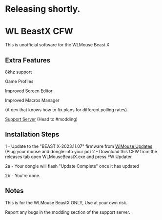 # Releasing shortly.


# WL BeastX CFW
This is unofficial software for the WLMouse Beast X

## Extra Features

8khz support

Game Profiles

Improved Screen Editor

Improved Macros Manager

(A dev that knows how to fix plans for different polling rates)


[Support Server](https://discord.gg/H4rKUzMCAT)
(Head to #modding)

## Installation Steps

1 - Update to the "BEAST X-2023.11.07" firmware from [WlMouse Updates](https://www.wlmouse.com/en-wl/pages/downloads)
        (Plug your mouse and dongle into your pc)
2 - Download this CFW from the releases tab open WLMouseBeastX.exe and press FW Updater

2a - Your dongle will flash "Update Complete" once it has updated

2b - You're done.

  
## Notes
This is for the WLMouse BeastX ONLY, Use at your own risk.

Report any bugs in the modding section of the support server.
